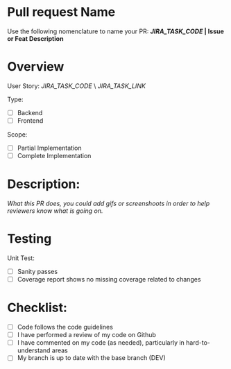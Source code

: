 # Pull request Name
Use the following nomenclature to name your PR:
**_JIRA_TASK_CODE_ | Issue or Feat Description**

# Overview
User Story: _JIRA_TASK_CODE_ \ _JIRA_TASK_LINK_

Type:
- [ ] Backend
- [ ] Frontend

Scope:

- [ ] Partial Implementation
- [ ] Complete Implementation

# Description:
_What this PR does, you could add gifs or screenshoots in order to help reviewers know what is going on._

# Testing
Unit Test:

- [ ] Sanity passes
- [ ] Coverage report shows no missing coverage related to changes

# Checklist:
- [ ] Code follows the code guidelines
- [ ] I have performed a review of my code on Github
- [ ] I have commented on my code (as needed), particularly in hard-to-understand areas
- [ ] My branch is up to date with the base branch (DEV)
